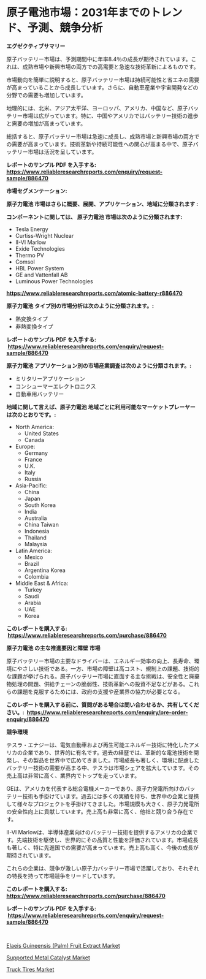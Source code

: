 <p><h1>原子電池市場：2031年までのトレンド、予測、競争分析</h1></p><p><strong>エグゼクティブサマリー</strong></p>
<p><p>原子バッテリー市場は、予測期間中に年率8.4％の成長が期待されています。これは、成熟市場や新興市場の両方での高需要と急速な技術革新によるものです。</p><p>市場動向を簡単に説明すると、原子バッテリー市場は持続可能性と省エネの需要が高まっていることから成長しています。さらに、自動車産業や宇宙開発などの分野での需要も増加しています。</p><p>地理的には、北米、アジア太平洋、ヨーロッパ、アメリカ、中国など、原子バッテリー市場は広がっています。特に、中国やアメリカではバッテリー技術の進歩と需要の増加が高まっています。</p><p>総括すると、原子バッテリー市場は急速に成長し、成熟市場と新興市場の両方での需要が高まっています。技術革新や持続可能性への関心が高まる中で、原子バッテリー市場は活況を呈しています。</p></p>
<p><strong>レポートのサンプル PDF を入手する: <a href="https://www.reliableresearchreports.com/enquiry/request-sample/886470">https://www.reliableresearchreports.com/enquiry/request-sample/886470</a></strong></p>
<p><strong>市場セグメンテーション:</strong></p>
<p><strong> 原子力電池 市場はさらに概要、展開、アプリケーション、地域に分類されます :</strong></p>
<p><strong>コンポーネントに関しては、 原子力電池 市場は次のように分類されます: &nbsp;</strong></p>
<p><ul><li>Tesla Energy</li><li>Curtiss-Wright Nuclear</li><li>II-VI Marlow</li><li>Exide Technologies</li><li>Thermo PV</li><li>Comsol</li><li>HBL Power System</li><li>GE and Vattenfall AB</li><li>Luminous Power Technologies</li></ul></p>
<p><strong><a href="https://www.reliableresearchreports.com/atomic-battery-r886470">https://www.reliableresearchreports.com/atomic-battery-r886470</a></strong></p>
<p><strong> 原子力電池 タイプ別の市場分析は次のように分類されます。:</strong></p>
<p><ul><li>熱変換タイプ</li><li>非熱変換タイプ</li></ul></p>
<p><strong>レポートのサンプル PDF を入手する: &nbsp;<a href="https://www.reliableresearchreports.com/enquiry/request-sample/886470">https://www.reliableresearchreports.com/enquiry/request-sample/886470</a></strong></p>
<p><strong> 原子力電池 アプリケーション別の市場産業調査は次のように分類されます。:</strong></p>
<p><ul><li>ミリタリーアプリケーション</li><li>コンシューマーエレクトロニクス</li><li>自動車用バッテリー</li></ul></p>
<p><strong>地域に関して言えば、原子力電池 地域ごとに利用可能なマーケットプレーヤーは次のとおりです。:</strong></p>
<p><ul>
    <li>
        North America:
        <ul>
            <li>United States</li>
            <li>Canada</li>
        </ul>
    </li>
    <li>
        Europe:
        <ul>
            <li>Germany</li>
            <li>France</li>
            <li>U.K.</li>
            <li>Italy</li>
            <li>Russia</li>
        </ul>
    </li>
    <li>
        Asia-Pacific:
        <ul>
            <li>China</li>
            <li>Japan</li>
            <li>South Korea</li>
            <li>India</li>
            <li>Australia</li>
            <li>China Taiwan</li>
            <li>Indonesia</li>
            <li>Thailand</li>
            <li>Malaysia</li>
        </ul>
    </li>
    <li>
        Latin America:
        <ul>
            <li>Mexico</li>
            <li>Brazil</li>
            <li>Argentina Korea</li>
            <li>Colombia</li>
        </ul>
    </li>
    <li>
        Middle East & Africa:
        <ul>
            <li>Turkey</li>
            <li>Saudi</li>
            <li>Arabia</li>
            <li>UAE</li>
            <li>Korea</li>
        </ul>
    </li>
    </ul></p>
<p><strong>このレポートを購入する: &nbsp;<a href="https://www.reliableresearchreports.com/purchase/886470">https://www.reliableresearchreports.com/purchase/886470</a></strong></p>
<p><strong>原子力電池 の主な推進要因と障壁 市場</strong></p>
<p><p>原子バッテリー市場の主要なドライバーは、エネルギー効率の向上、長寿命、環境にやさしい技術である。一方、市場の障壁は高コスト、規制上の課題、技術的な課題が挙げられる。原子バッテリー市場に直面する主な挑戦は、安全性と廃棄物処理の問題、供給チェーンの脆弱性、技術革新への投資不足などがある。これらの課題を克服するためには、政府の支援や産業界の協力が必要となる。</p></p>
<p><strong>このレポートを購入する前に、質問がある場合は問い合わせるか、共有してください。:&nbsp; <a href="https://www.reliableresearchreports.com/enquiry/pre-order-enquiry/886470">https://www.reliableresearchreports.com/enquiry/pre-order-enquiry/886470</a></strong></p>
<p><strong>競争環境</strong></p>
<p><p>テスラ・エナジーは、電気自動車および再生可能エネルギー技術に特化したアメリカの企業であり、世界的に有名です。過去の経歴では、革新的な電池技術を開発し、その製品を世界中で広めてきました。市場成長も著しく、環境に配慮したバッテリー技術の需要が高まる中、テスラは市場シェアを拡大しています。その売上高は非常に高く、業界内でトップを走っています。</p><p>GEは、アメリカを代表する総合電機メーカーであり、原子力発電所向けのバッテリー技術も手掛けています。過去には多くの実績を持ち、世界中の企業と提携して様々なプロジェクトを手掛けてきました。市場規模も大きく、原子力発電所の安全性向上に貢献しています。売上高も非常に高く、他社と競り合う存在です。</p><p>II-VI Marlowは、半導体産業向けのバッテリー技術を提供するアメリカの企業です。先端技術を駆使し、世界的にその品質と性能を評価されています。市場成長も著しく、特に先進国での需要が高まっています。売上高も高く、今後の成長が期待されています。</p><p>これらの企業は、競争が激しい原子力バッテリー市場で活躍しており、それぞれの特長を持って市場競争をリードしています。</p></p>
<p><strong>このレポートを購入する: &nbsp; <a href="https://www.reliableresearchreports.com/purchase/886470">https://www.reliableresearchreports.com/purchase/886470</a></strong></p>
<p><strong>レポートのサンプル PDF を入手する: &nbsp;<a href="https://www.reliableresearchreports.com/enquiry/request-sample/886470">https://www.reliableresearchreports.com/enquiry/request-sample/886470</a></strong><strong></strong></p>
<p>&nbsp;</p>
<p><p><a href="https://www.linkedin.com/pulse/elaeis-guineensis-palm-fruit-extract-market-size-share-amp-gdjhf?trackingId=fjAc%2BB6Gop9KVFPLL8rtJw%3D%3D">Elaeis Guineensis (Palm) Fruit Extract Market</a></p><p><a href="https://www.linkedin.com/pulse/supported-metal-catalyst-market-size-examines-its-scope-primary-zqcdf?trackingId=VtV2phn8Yd8kkkiAB4Im3g%3D%3D">Supported Metal Catalyst Market</a></p><p><a href="https://www.linkedin.com/pulse/truck-tires-market-size-furnishes-valuable-information-encompassing-bujrf?trackingId=gk4I3J1UXdZvNAM5%2BHKtdg%3D%3D">Truck Tires Market</a></p></p>